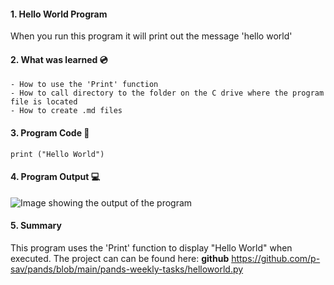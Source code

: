 #### 1. Hello World Program

When you run this program it will print out the message 'hello world'


#### 2. What was learned :cd:
    - How to use the 'Print' function
    - How to call directory to the folder on the C drive where the program file is located
    - How to create .md files


#### 3. Program Code :floppy_disk:

`print ("Hello World")`


#### 4. Program Output :computer:

![Image showing the output of the program](/pands-weekly-tasks/Screenshots/helloworld.py%20output.jpg)



#### 5. Summary

This program uses the 'Print' function to display "Hello World" when executed. The project can can be found here: **github** <https://github.com/p-sav/pands/blob/main/pands-weekly-tasks/helloworld.py>


